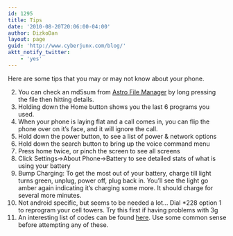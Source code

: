 ```yaml
---
id: 1295
title: Tips
date: '2010-08-20T20:06:00-04:00'
author: DizkoDan
layout: page
guid: 'http://www.cyberjunx.com/blog/'
aktt_notify_twitter:
    - 'yes'
---
```


Here are some tips that you may or may not know about your phone.

2. You can check an md5sum from [Astro File Manager](http://www.appbrain.com/app/astro-file-manager/com.metago.astro) by long pressing the file then hitting details.
3. Holding down the Home button shows you the last 6 programs you used.
4. When your phone is laying flat and a call comes in, you can flip the phone over on it’s face, and it will ignore the call.
5. Hold down the power button, to see a list of power &amp; network options
6. Hold down the search button to bring up the voice command menu
7. Press home twice, or pinch the screen to see all screens
8. Click Settings-&gt;About Phone-&gt;Battery to see detailed stats of what is using your battery
9. Bump Charging: To get the most out of your battery, charge till light turns green, unplug, power off, plug back in. You’ll see the light go amber again indicating it’s charging some more. It should charge for several more minutes.
10. Not android specific, but seems to be needed a lot… Dial \*228 option 1 to reprogram your cell towers. Try this first if having problems with 3g
11. An interesting list of codes can be found [here](http://www.askvg.com/google-android-hidden-secret-codes/). Use some common sense before attempting any of these.